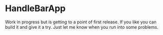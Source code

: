 HandleBarApp
================

Work in progress but is getting to a point of first release. If you like you can build it and give it a try. Just let me know when you run into some problems.
